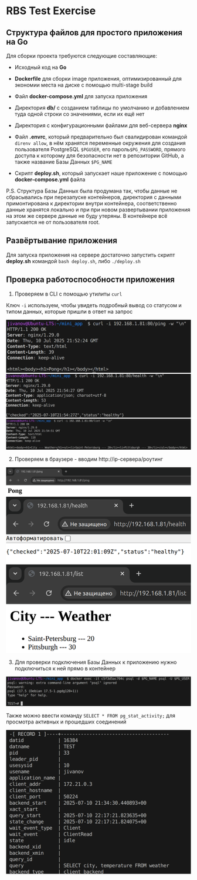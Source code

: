 # RBS Test Exercise

## Структура файлов для простого приложения на Go

Для сборки проекта требуются следующие составляющие:  

- Исходный код на **Go**  

- **Dockerfile** для сборки image приложения, оптимизированный для экономии места на диске с помощью multi-stage build  

- Файл **docker-compose.yml** для запуска приложения  

- Директория **db/** с созданием таблицы по умолчанию и добавлением туда одной строки со значениями, если их ещё нет  

- Директория с конфигурационными файлами для веб-сервера **nginx**  

- Файл **.envrc**, который предварительно был свалидирован командой `direnv allow`, в нём хранятся переменные окружения для создания пользователя PostgreSQL `$PGUSER`, его пароль`$PG_PASSWORD`, прямого доступа к которому для безопасности нет в репозитории GitHub, а также название Базы Данных `$PG_NAME`  

- Скрипт **deploy.sh**, который запускает наше приложение с помощью **docker-compose.yml** файла  

P.S. Структура Базы Данных была продумана так, чтобы данные не сбрасывались при перезапуске контейнеров, директория с данными примонтирована к директории внутри контейнера, соответственно данные хранятся локально и при при новом развертывании приложения на этом же сервере данные не буду утеряны. В контейнере всё запускается не от пользователя root.

## Развёртывание приложения

Для запуска приложения на сервере достаточно запустить скрипт **deploy.sh** командой `bash deploy.sh`, либо `./deploy.sh`  

## Проверка работоспособности приложения

1. Проверяем в CLI с помощью утилиты `curl`

Ключ `-i` используем, чтобы увидеть подробный вывод со статусом и типом данных, которые пришли в ответ на запрос  

![alt text](image.png)  
![alt text](image-1.png)  
![alt text](image-2.png)

2. Проверяем в браузере - вводим http://ip-сервера/роутинг  

![alt text](image-3.png)
![alt text](image-4.png)
![alt text](image-5.png)  

3. Для проверки подключения Базы Данных к приложению нужно подключиться к ней прямо в контейнер


![alt text](image-7.png)

Также можно ввести команду `SELECT * FROM pg_stat_activity;` для просмотра активных и прошедших соединений  

![alt text](image-6.png)